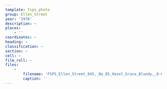 ```yaml
---
template: fsps_photo
group: Ellen_Street
year: '1978'
description: ~
places:
    - ''
coordinates: ~
heading: ~
classification: ~
section: ~
cell: ~
film_roll: ~
files:
    -
        filename: 'FSPS_Ellen_Street_045,_No_85_Hazel_Grace_Blundy,_8-C-6,_1978.png'
        caption: ''
---
```

